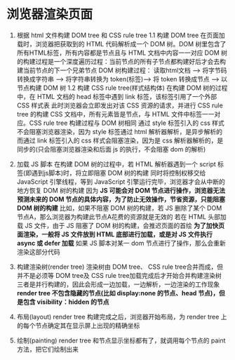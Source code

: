 # 浏览器渲染页面

1. 根据 html 文件构建 DOM tree 和 CSS rule tree
1.1 构建 DOM tree
在页面加载时，浏览器把获取到的 HTML 代码解析成一个 DOM 树。DOM 树里包含了所有HTML标签，所有内容都是节点且与 HTML 文档中内容一一对应
DOM 树的构建过程是一个深度遍历过程：当前节点的所有子节点都构建好后才会去构建当前节点的下一个兄弟节点
DOM 树构建过程：
读取html文档 --> 将字节码转换成字符串 --> 将字符串转换为 token(标签)--> 将 token 转换成节点 --> 以节点构建 DOM 树
1.2 构建 CSS rule tree(样式结构体)
在构建 DOM 树的过程中，在 HTML 文档的 head 标签中遇到 link 标签，该标签引用了一个外部 CSS 样式表
此时浏览器会立即发出对该 CSS 资源的请求，并进行 CSS rule tree 的构建
CSS 文档中，所有元素皆是节点，与 HTML 文件中标签一一对应。CSS rule tree 构建过程与 DOM 树相同
通过 style 标签引入的 css 样式不会阻塞浏览器渲染，因为 style 标签通过 html 解析器解析，是异步解析的
而通过 link 标签引入的 css 样式会阻塞渲染，因为是 css 解析器解析的，是同步的(只会阻塞浏览器渲染和后面 js 的执行，不会阻塞 dom 的解析)

2. 加载 JS 脚本
在构建 DOM 树的过程中，若 HTML 解析器遇到一个 script 标签(即遇到js脚本)时，将立即阻塞 DOM 树的构建
同时将控制权移交给 JavaScript 引擎线程，等到 JavaScript 引擎运行完毕，浏览器才会从中断的地方恢复 DOM 树的构建
因为 **JS 可能会对 DOM 节点进行操作，浏览器无法预测未来的 DOM 节点的具体内容，为了防止无效操作，节省资源，只能阻塞 DOM 树的构建**
比如，如果不阻塞 DOM 树的构建，若 JS 删除了某个 DOM 节点A，那么浏览器为构建此节点A花费的资源就是无效的
若在 HTML 头部加载 JS 文件，由于 JS 阻塞了 DOM 树的构建，会推迟页面的首绘
**为了加快页面渲染，一般将 JS 文件放到 HTML 底部进行加载，或是对 JS 文件执行 async 或 defer 加载**
如果 JS 脚本对某一 dom 节点进行了操作，那么会重新渲染这部分代码

3. 构建渲染树(render tree)
渲染树由 DOM tree、 CSS rule tree合并而成，但并不是必须等 DOM tree及 CSS rule tree加载完成后才开始合并构建渲染树
三者是并行构建的，因此会形成一边加载，一边解析，一边渲染的工作现象
**render tree 不包含隐藏的节点(比如 display:none 的节点、head 节点)，但是包含 visibility：hidden 的节点**

4. 布局(layout)
render tree 构建完成之后，浏览器开始布局，为 render tree 上的每个节点确定其在显示屏上出现的精确坐标

5. 绘制(painting)
render tree 和节点显示坐标都有了，就调用每个节点的 paint 方法，把它们绘制出来
